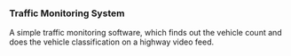 ### Traffic Monitoring System

A simple traffic monitoring software, which finds out the vehicle count and does the vehicle classification on a highway video feed.
